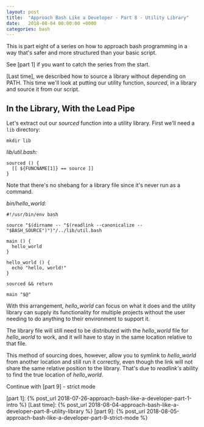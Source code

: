 ```yaml
---
layout: post
title:  "Approach Bash Like a Developer - Part 8 - Utility Library"
date:   2018-08-04 00:00:00 +0000
categories: bash
---
```


This is part eight of a series on how to approach bash programming in a
way that's safer and more structured than your basic script.

See [part 1] if you want to catch the series from the start.

[Last time], we described how to source a library without depending on
PATH. This time we'll look at putting our utility function, *sourced*,
in a library and source it from our script.

In the Library, With the Lead Pipe
----------------------------------

Let's extract out our *sourced* function into a utility library.  First
we'll need a `lib` directory:

    mkdir lib

*lib/util.bash:*

    sourced () {
      [[ ${FUNCNAME[1]} == source ]]
    }

Note that there's no shebang for a library file since it's never run as
a command.

*bin/hello_world:*

    #!/usr/bin/env bash

    source "$(dirname -- "$(readlink --canonicalize -- "$BASH_SOURCE")")"/../lib/util.bash

    main () {
      hello_world
    }

    hello_world () {
      echo "hello, world!"
    }

    sourced && return

    main "$@"

With this arrangement, *hello_world* can focus on what it does and the
utility library can supply its functionality for multiple projects
without the user needing to do anything to their environment to support
it.

The library file will still need to be distributed with the
*hello_world* file for *hello_world* to work, and it will have to stay
in the same location relative to that file.

This method of sourcing does, however, allow you to symlink to
*hello_world* from another location and still run it correctly, even
though the link will not share the same relative position to the
library.  That's due to *readlink's* ability to find the true location
of *hello_world*.

Continue with [part 9] - strict mode

  [part 1]:     {% post_url 2018-07-26-approach-bash-like-a-developer-part-1-intro            %}
  [Last time]:  {% post_url 2018-08-04-approach-bash-like-a-developer-part-8-utility-library  %}
  [part 9]:     {% post_url 2018-08-05-approach-bash-like-a-developer-part-9-strict-mode      %}
